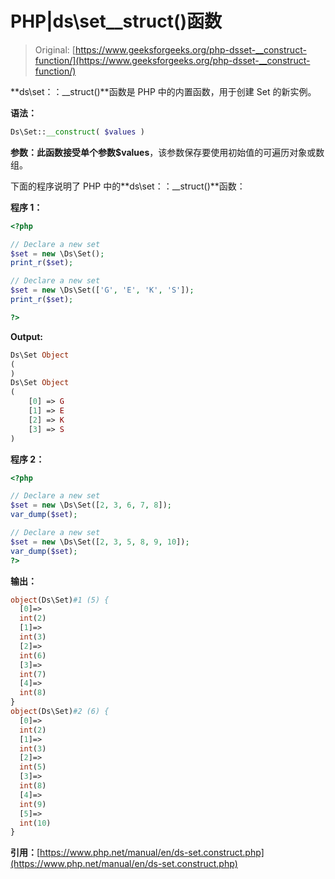# PHP|ds\set__struct()函数

> Original: [https://www.geeksforgeeks.org/php-dsset-__construct-function/](https://www.geeksforgeeks.org/php-dsset-__construct-function/)

**ds\set：：__struct()**函数是 PHP 中的内置函数，用于创建 Set 的新实例。

**语法：**

```php
Ds\Set::__construct( $values )
```

**参数：**此函数接受单个参数**$values**，该参数保存要使用初始值的可遍历对象或数组。

下面的程序说明了 PHP 中的**ds\set：：__struct()**函数：

**程序 1：**

```php
<?php 

// Declare a new set
$set = new \Ds\Set();
print_r($set);

// Declare a new set
$set = new \Ds\Set(['G', 'E', 'K', 'S']); 
print_r($set);

?>
```

**Output:**

```php
Ds\Set Object
(
)
Ds\Set Object
(
    [0] => G
    [1] => E
    [2] => K
    [3] => S
)

```

**程序 2：**

```php
<?php 

// Declare a new set
$set = new \Ds\Set([2, 3, 6, 7, 8]); 
var_dump($set);

// Declare a new set
$set = new \Ds\Set([2, 3, 5, 8, 9, 10]); 
var_dump($set);
?>
```

**输出：**

```php
object(Ds\Set)#1 (5) {
  [0]=>
  int(2)
  [1]=>
  int(3)
  [2]=>
  int(6)
  [3]=>
  int(7)
  [4]=>
  int(8)
}
object(Ds\Set)#2 (6) {
  [0]=>
  int(2)
  [1]=>
  int(3)
  [2]=>
  int(5)
  [3]=>
  int(8)
  [4]=>
  int(9)
  [5]=>
  int(10)
}

```

**引用：**[https://www.php.net/manual/en/ds-set.construct.php](https://www.php.net/manual/en/ds-set.construct.php)